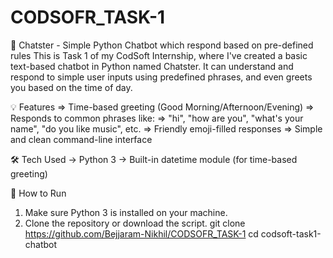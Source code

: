 # CODSOFR_TASK-1

🤖 Chatster - Simple Python Chatbot which respond based on pre-defined rules
This is Task 1 of my CodSoft Internship, where I've created a basic text-based chatbot in Python named Chatster. It can understand and respond to simple user inputs using predefined phrases, and even greets you based on the time of day.

💡 Features
=> Time-based greeting (Good Morning/Afternoon/Evening)
=> Responds to common phrases like:
=> "hi", "how are you", "what's your name", "do you like music", etc.
=> Friendly emoji-filled responses
=> Simple and clean command-line interface

🛠️ Tech Used
-> Python 3
-> Built-in datetime module (for time-based greeting)

🚀 How to Run
1. Make sure Python 3 is installed on your machine.
2. Clone the repository or download the script.
   git clone https://github.com/Bejjaram-Nikhil/CODSOFR_TASK-1
   cd codsoft-task1-chatbot
